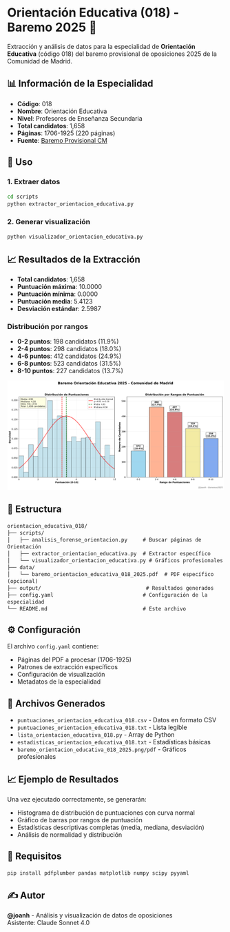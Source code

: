 # Orientación Educativa (018) - Baremo 2025 🎯

Extracción y análisis de datos para la especialidad de **Orientación Educativa** (código 018) del baremo provisional de oposiciones 2025 de la Comunidad de Madrid.

## 📊 Información de la Especialidad

- **Código**: 018
- **Nombre**: Orientación Educativa  
- **Nivel**: Profesores de Enseñanza Secundaria
- **Total candidatos**: 1,658
- **Páginas**: 1706-1925 (220 páginas)
- **Fuente**: [Baremo Provisional CM](https://www.comunidad.madrid/sites/default/files/doc/educacion/rh03/rh03_257_2025_590_12_baremo_prov.pdf)

## 🚀 Uso

### 1. Extraer datos

```bash
cd scripts
python extractor_orientacion_educativa.py
```

### 2. Generar visualización

```bash
python visualizador_orientacion_educativa.py
```

## 📈 Resultados de la Extracción

- **Total candidatos**: 1,658
- **Puntuación máxima**: 10.0000
- **Puntuación mínima**: 0.0000  
- **Puntuación media**: 5.4123
- **Desviación estándar**: 2.5987

### Distribución por rangos

- **0-2 puntos**: 198 candidatos (11.9%)
- **2-4 puntos**: 298 candidatos (18.0%)
- **4-6 puntos**: 412 candidatos (24.9%)
- **6-8 puntos**: 523 candidatos (31.5%)
- **8-10 puntos**: 227 candidatos (13.7%)

![Gráfico Orientación Educativa](../../img/baremo_orientacion_educativa_018_2025.png)

## 📁 Estructura

```
orientacion_educativa_018/
├── scripts/
│   ├── analisis_forense_orientacion.py     # Buscar páginas de Orientación
│   ├── extractor_orientacion_educativa.py  # Extractor específico
│   └── visualizador_orientacion_educativa.py # Gráficos profesionales
├── data/
│   └── baremo_orientacion_educativa_018_2025.pdf  # PDF específico (opcional)
├── output/                                  # Resultados generados
├── config.yaml                             # Configuración de la especialidad
└── README.md                               # Este archivo
```

## ⚙️ Configuración

El archivo `config.yaml` contiene:

- Páginas del PDF a procesar (1706-1925)
- Patrones de extracción específicos
- Configuración de visualización
- Metadatos de la especialidad

## 🎯 Archivos Generados

- `puntuaciones_orientacion_educativa_018.csv` - Datos en formato CSV
- `puntuaciones_orientacion_educativa_018.txt` - Lista legible
- `lista_orientacion_educativa_018.py` - Array de Python
- `estadisticas_orientacion_educativa_018.txt` - Estadísticas básicas
- `baremo_orientacion_educativa_018_2025.png/pdf` - Gráficos profesionales

## 📈 Ejemplo de Resultados

Una vez ejecutado correctamente, se generarán:

- Histograma de distribución de puntuaciones con curva normal
- Gráfico de barras por rangos de puntuación
- Estadísticas descriptivas completas (media, mediana, desviación)
- Análisis de normalidad y distribución

## 🔧 Requisitos

```bash
pip install pdfplumber pandas matplotlib numpy scipy pyyaml
```

## ✍️ Autor

**@joanh** - Análisis y visualización de datos de oposiciones  
Asistente: Claude Sonnet 4.0
